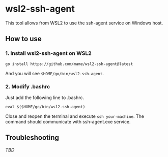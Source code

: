 # wsl2-ssh-agent

This tool allows from WSL2 to use the ssh-agent service on Windows host.

## How to use

### 1. Install wsl2-ssh-agent on WSL2

```
go install https://github.com/mame/wsl2-ssh-agent@latest
```

And you will see `$HOME/go/bin/wsl2-ssh-agent`.

### 2. Modify .bashrc

Just add the following line to .bashrc.

```
eval $($HOME/go/bin/wsl2-ssh-agent)
```

Close and reopen the terminal and execute `ssh your-machine`.
The command should communicate with ssh-agent.exe service.

## Troubleshooting

*TBD*